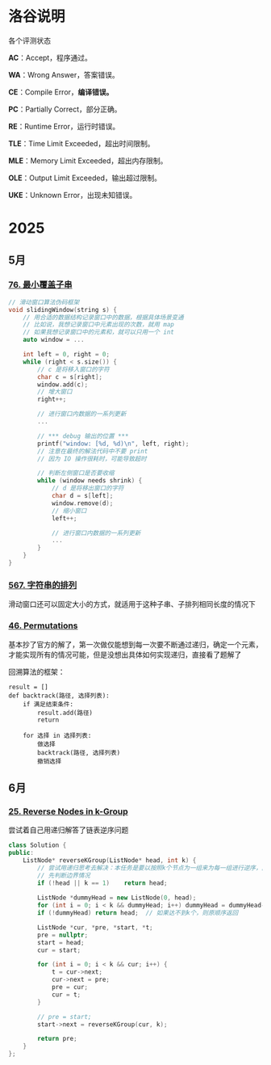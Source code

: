 

# 洛谷说明

各个评测状态

**AC**：Accept，程序通过。

**WA**：Wrong Answer，答案错误。

**CE**：Compile Error，**编译错误。**

**PC**：Partially Correct，部分正确。

**RE**：Runtime Error，运行时错误。

**TLE**：Time Limit Exceeded，超出时间限制。

**MLE**：Memory Limit Exceeded，超出内存限制。

**OLE**：Output Limit Exceeded，输出超过限制。

**UKE**：Unknown Error，出现未知错误。

# 2025

## 5月

### [76\. 最小覆盖子串](https://leetcode.cn/problems/minimum-window-substring/)

```cpp
// 滑动窗口算法伪码框架
void slidingWindow(string s) {
    // 用合适的数据结构记录窗口中的数据，根据具体场景变通
    // 比如说，我想记录窗口中元素出现的次数，就用 map
    // 如果我想记录窗口中的元素和，就可以只用一个 int
    auto window = ...

    int left = 0, right = 0;
    while (right < s.size()) {
        // c 是将移入窗口的字符
        char c = s[right];
        window.add(c);
        // 增大窗口
        right++;

        // 进行窗口内数据的一系列更新
        ...

        // *** debug 输出的位置 ***
        printf("window: [%d, %d)\n", left, right);
        // 注意在最终的解法代码中不要 print
        // 因为 IO 操作很耗时，可能导致超时

        // 判断左侧窗口是否要收缩
        while (window needs shrink) {
            // d 是将移出窗口的字符
            char d = s[left];
            window.remove(d);
            // 缩小窗口
            left++;

            // 进行窗口内数据的一系列更新
            ...
        }
    }
}
```

### [567. 字符串的排列](https://leetcode.cn/problems/permutation-in-string/)

滑动窗口还可以固定大小的方式，就适用于这种子串、子排列相同长度的情况下

### [46. Permutations](https://leetcode.cn/problems/permutations/)

基本抄了官方的解了，第一次做仅能想到每一次要不断通过递归，确定一个元素，才能实现所有的情况可能，但是没想出具体如何实现递归，直接看了题解了

回溯算法的框架：

```
result = []
def backtrack(路径, 选择列表):
    if 满足结束条件:
        result.add(路径)
        return
    
    for 选择 in 选择列表:
        做选择
        backtrack(路径, 选择列表)
        撤销选择
```



## 6月

### [25. Reverse Nodes in k-Group](https://leetcode.cn/problems/reverse-nodes-in-k-group/)

尝试着自己用递归解答了链表逆序问题

```cpp
class Solution {
public:
    ListNode* reverseKGroup(ListNode* head, int k) {
        // 尝试用递归思考去解决：本任务是要以按照k个节点为一组来为每一组进行逆序，而对于达不到k个元素的就不需要逆序，那么算法可以优化成：先对一组去逆序，接着在对后续的元素按照k个节点为一组的方式去调用递归。我觉得难点在于递归前后传递这些，以及应该从哪里开始之类的
        // 先判断边界情况
        if (!head || k == 1)    return head;
        
        ListNode *dummyHead = new ListNode(0, head);
        for (int i = 0; i < k && dummyHead; i++) dummyHead = dummyHead->next;
        if (!dummyHead) return head;  // 如果达不到k个，则原顺序返回

        ListNode *cur, *pre, *start, *t;
        pre = nullptr;
        start = head;
        cur = start;

        for (int i = 0; i < k && cur; i++) {
            t = cur->next;
            cur->next = pre;
            pre = cur;
            cur = t;
        }

        // pre = start;
        start->next = reverseKGroup(cur, k);

        return pre;
    }
};
```





















